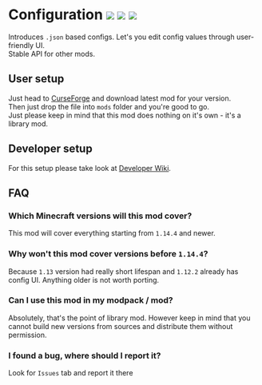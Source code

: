 # Configuration ![](https://img.shields.io/badge/Author-Toma-orange.svg) ![](https://img.shields.io/badge/API-stable-blue.svg) ![](https://img.shields.io/badge/Latest_Version-1.0.0-green.svg)
Introduces `.json` based configs. Let's you edit config values through user-friendly UI.\
Stable API for other mods.

## User setup
Just head to [CurseForge](https://www.curseforge.com/minecraft/mc-mods/configuration) and download latest mod for your version.\
Then just drop the file into `mods` folder and you're good to go.\
Just please keep in mind that this mod does nothing on it's own - it's a library mod.

## Developer setup
For this setup please take look at [Developer Wiki](https://github.com/Toma1O6/Configuration/wiki).

## FAQ
### Which Minecraft versions will this mod cover?
This mod will cover everything starting from `1.14.4` and newer.

### Why won't this mod cover versions before `1.14.4`?
Because `1.13` version had really short lifespan and `1.12.2` already has config UI. Anything older is not worth porting.

### Can I use this mod in my modpack / mod?
Absolutely, that's the point of library mod. However keep in mind that you cannot build new versions from sources and distribute them without permission.

### I found a bug, where should I report it?
Look for `Issues` tab and report it there
